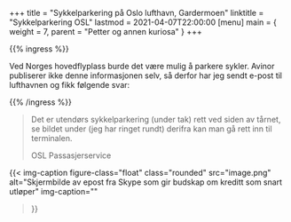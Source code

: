 +++
title = "Sykkelparkering på Oslo lufthavn, Gardermoen"
linktitle = "Sykkelparkering OSL"
lastmod = 2021-04-07T22:00:00
[menu]
main = { weight = 7, parent = "Petter og annen kuriosa" }
+++

<!-- markdownlint-disable MD033 -->

{{% ingress %}}

Ved Norges hovedflyplass burde det være mulig å parkere sykler. Avinor publiserer ikke denne
informasjonen selv, så derfor har jeg sendt e-post til lufthavnen og fikk følgende svar:

{{% /ingress %}}

<blockquote class="blockquote text-center">
  <p class="mb-0">
  Det er utendørs sykkelparkering (under tak) rett ved siden av tårnet,<br>
se bildet under (jeg har ringet rundt) derifra kan man gå rett inn til terminalen.
</p>
  <footer class="blockquote-footer">OSL Passasjerservice</footer>
</blockquote>

{{< img-caption
 figure-class="float"
    class="rounded"
    src="image.png"
    alt="Skjermbilde av epost fra Skype som gir budskap om kreditt som snart utløper"
    img-caption=""
  >}}

